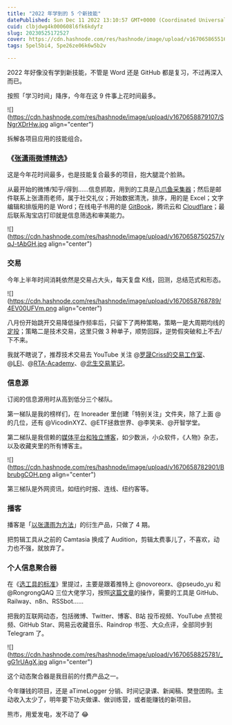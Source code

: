 ```yaml
---
title: "2022 年学到的 5 个新技能"
datePublished: Sun Dec 11 2022 13:10:57 GMT+0000 (Coordinated Universal Time)
cuid: clbjdwg4k000608l6fk6kdyfz
slug: 20230525172527
cover: https://cdn.hashnode.com/res/hashnode/image/upload/v1670658655160/g2XK3ygEb.png
tags: 5pel5bi4, 5pe26ze06k6w5b2v

---
```


2022 年好像没有学到新技能，不管是 Word 还是 GitHub 都是复习，不过再深入而已。

按照「学习时间」降序，今年在这 9 件事上花时间最多。

![](https://cdn.hashnode.com/res/hashnode/image/upload/v1670658879107/SNgrXDrHw.jpg align="center")

拆解各项目应用的技能组合。

### 《[张潇雨微博精选](https://rili.zxy.wiki/)》

这是今年花时间最多，也是技能复合最多的项目，抱大腿混个脸熟。

从最开始的微博/知乎/得到……信息抓取，用到的工具是[八爪鱼采集器](https://www.bazhuayu.com/)；然后是邮件联系上张潇雨老师，属于社交礼仪；开始数据清洗，排序，用的是 Excel；文字编辑和排版用的是 Word；在线电子书用的是 [GitBook](https://www.gitbook.com/)，腾讯云和 [Cloudflare](https://www.cloudflare.com/zh-cn/)；最后联系淘宝店打印就是信息筛选和审美能力。

![](https://cdn.hashnode.com/res/hashnode/image/upload/v1670658750257/yqJ-tAbGH.jpg align="center")

### 交易

今年上半年时间消耗依然是交易占大头，每天复盘 K线，回测，总结范式和形态。

![](https://cdn.hashnode.com/res/hashnode/image/upload/v1670658768789/4EV00UFVm.png align="center")

八月份开始跳开交易降低操作频率后，只留下了两种策略，策略一是大周期均线的[定投](https://www.coinglass.com/zh/pro/i/ahr999)；策略二是技术交易，这里只做 3 种单子，顺势回踩，逆势假突破和上不去/下不来。

我就不瞎说了，推荐技术交易去 YouTube 关注 @[罗晟Criss的交易工作室](https://www.youtube.com/@criss6441)、@[LEI](https://www.youtube.com/@TheMarketMemo)、@[RTA-Academy](https://www.youtube.com/@RTAAcademy)、@[北生交易笔记](https://www.youtube.com/@bsjybj)。

### 信息源

订阅的信息源用时从高到低分三个梯队。

第一梯队是我的榜样们，在 Inoreader 里创建「特别关注」文件夹，除了上面 @ 的几位，还有 @VicodinXYZ、@ETF拯救世界、@李笑来、@开智学堂。

第二梯队是我信赖的[媒体平台和独立博客](https://mp.weixin.qq.com/s?__biz=MzI3MzU5MDA1OQ==&mid=2247486802&idx=1&sn=746dbd26ac70f4e419bc76b789cdfab9&chksm=eb21bf16dc563600375b61cd1239033f352b3c3bc4e4d975de53e23581a2cd7aad9c38069feb&token=2143214992&lang=zh_CN#rd)，如少数派，小众软件，《人物》杂志，以及收藏夹里的所有博客主。

![](https://cdn.hashnode.com/res/hashnode/image/upload/v1670658782901/BbrubgCOH.png align="center")

第三梯队是外网资讯，如纽约时报、连线、纽约客等。

### 播客

播客是「[以张潇雨为方法](https://pan.baidu.com/s/1HboXmZ7N0rFr66Y45HrODw?pwd=a5ej)」的衍生产品，只做了 4 期。

把剪辑工具从之前的 Camtasia 换成了 Audition，剪辑太费事儿了，不喜欢，动力也不强，就放弃了。

### 个人信息聚合器

在《[选工具的标准](http://mp.weixin.qq.com/s?__biz=MzI3MzU5MDA1OQ==&mid=2247487177&idx=1&sn=653fe7cfc7291802fdd0921e8f42d26c&chksm=eb21bc8ddc56359bbfa97b0e2b633167f83fc4ec4c5d44b2efc23faab04b57eed7c8314b342f&scene=21#wechat_redirect)》里提过，主要是跟着推特上 @novoreorx、@pseudo\_yu 和 @RongrongQAQ 三位大佬学习，按照[这篇文章](https://reorx.com/blog/0-cost-self-hosted-n8n-with-railway-and-supabase/)的操作，需要的工具是 GitHub、Railway、n8n、RSSbot……

把我的互联网动态，包括微博、Twitter、博客、B站 投币视频、YouTube 点赞视频、GitHub Star、网易云收藏音乐、Raindrop 书签、大众点评，全部同步到 Telegram 了。

![](https://cdn.hashnode.com/res/hashnode/image/upload/v1670658825781/_gG1rUAgX.jpg align="center")

这个动态聚合器是我目前的付费产品之一。

今年赚钱的项目，还是 aTimeLogger 分销、时间记录课、新闻稿、樊登团购。主动收入太少了，明年要下功夫做课、做训练营，或者能赚钱的新项目。

熊市，用爱发电，发不动了 😂